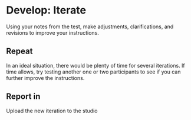 # Develop: Iterate
Using your notes from the test, make adjustments, clarifications, and revisions to improve your instructions.

## Repeat
In an ideal situation, there would be plenty of time for several iterations. If time allows, try testing another one or two participants to see if you can further improve the instructions. 

## Report in
Upload the new iteration to the studio